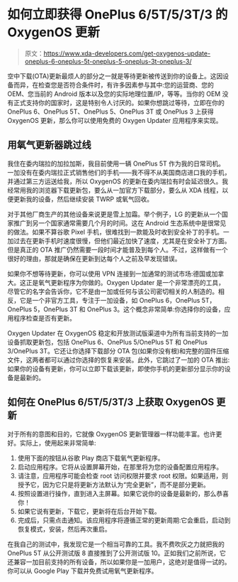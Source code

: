 # 如何立即获得 OnePlus 6/5T/5/3T/3 的 OxygenOS 更新

> 原文：<https://www.xda-developers.com/get-oxygenos-update-oneplus-6-oneplus-5t-oneplus-5-oneplus-3t-oneplus-3/>

空中下载(OTA)更新最烦人的部分之一就是等待更新被传送到你的设备上。这因设备而异，在检查您是否符合条件时，有许多因素参与其中:您的运营商、您的 OEM、您当前的 Android 版本以及您的实际地理位置/IP，等等。当你的 OEM 没有正式支持你的国家时，这是特别令人讨厌的。如果你想跳过等待，立即在你的 OnePlus 6、OnePlus 5T、OnePlus 5、OnePlus 3T 或 OnePlus 3 上获得 OxygenOS 更新，那么你可以使用免费的 Oxygen Updater 应用程序来实现。

## 用氧气更新器跳过线

我住在委内瑞拉的加拉加斯，我目前使用一辆 OnePlus 5T 作为我的日常司机。一加没有在委内瑞拉正式销售他们的手机——我不得不从美国商店进口我的手机，并通过第三方运送给我，所以 OxygenOS 的更新在委内瑞拉有时会延迟很久。我经常用我的浏览器下载更新包，要么从一加官方下载部分，要么从 XDA 线程，以便更新我的设备，然后继续安装 TWRP 或氧气回收。

对于其他厂商生产的其他设备来说更是雪上加霜。举个例子，LG 的更新从一个国家推广到另一个国家通常需要几个月的时间。这在 Android 生态系统中是很常见的做法。如果不算谷歌 Pixel 手机，很难找到一款能及时收到安全补丁的手机。一加过去在更新手机时速度很慢，但他们最近加快了速度，尤其是在安全补丁方面。但是真正的 OTA 推广仍然需要一段时间才能普及到每个人。不过，这样做有一个很好的理由，那就是确保在更新到达每个人之前及早发现错误。

如果你不想等待更新，你可以使用 VPN 连接到一加通常的测试市场:德国或加拿大。这正是氧气更新程序为你做的。Oxygen Updater 是一个非常漂亮的工具，尽管它的名字会告诉你，它不是由一加或任何与该公司密切相关的人制造的。相反，它是一个非官方工具，专注于一加设备，如 OnePlus 6，OnePlus 5T，OnePlus 5，OnePlus 3T 和 OnePlus 3。这个概念非常简单:你选择你的设备，应用程序检查是否有更新。

Oxygen Updater 在 OxygenOS 稳定和开放测试版渠道中为所有当前支持的一加设备抓取更新包，包括 OnePlus 6、OnePlus 5/OnePlus 5T 和 OnePlus 3/OnePlus 3T。它还让你选择下载部分 OTA 包(如果你没有根)和完整的固件压缩文件，这两者都可以通过你选择的恢复来安装。此外，它跳过了一加的 OTA 推出:如果你的设备有更新，你可以立即下载该更新，即使你手机的更新部分显示你的设备是最新的。

## 如何在 OnePlus 6/5T/5/3T/3 上获取 OxygenOS 更新

对于所有的意图和目的，它就像 OxygenOS 更新管理器一样功能丰富。也许更好。实际上，使用起来非常简单:

1.  使用下面的按钮从谷歌 Play 商店下载氧气更新程序。
2.  启动应用程序。它将从设置屏幕开始，在那里将为您的设备配置应用程序。
3.  请注意，应用程序可能会检查 root 访问权限并要求 root 权限。如果适用，则授予它，因为它只是将更新方法默认为“完全更新”，而不是部分更新。
4.  按照设置进行操作，直到进入主屏幕。如果它说你的设备是最新的，那么恭喜你！
5.  如果它说有更新，下载它，更新将在后台开始下载。
6.  完成后，只需点击通知。该应用程序将遵循正常的更新周期:它会重启，启动到恢复模式，安装，然后再次重启。

在我自己的测试中，我发现它是一个相当可靠的工具。我不费吹灰之力就把我的 OnePlus 5T 从公开测试版 8 直接推到了公开测试版 10。正如我们之前所说，它还兼容一加目前支持的所有设备，所以如果你是一加用户，这绝对是值得一试的。你可以从 Google Play 下载并免费试用氧气更新程序。